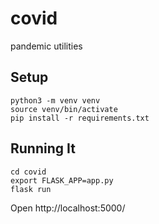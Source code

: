 # covid
pandemic utilities


## Setup

```
python3 -m venv venv
source venv/bin/activate
pip install -r requirements.txt
```

## Running It

```
cd covid
export FLASK_APP=app.py
flask run
```

Open http://localhost:5000/